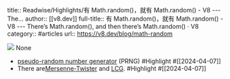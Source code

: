 title:: Readwise/Highlights/有 Math.random()，就有 Math.random() - V8 --- The...
author:: [[v8.dev]]
full-title:: 有 Math.random()，就有 Math.random() - V8 --- There’s Math.random(), and then there’s Math.random() · V8
category:: #articles
url:: https://v8.dev/blog/math-random

![](https://readwise-assets.s3.amazonaws.com/static/images/article0.00998d930354.png)
None
- [pseudo-random number generator](https://en.wikipedia.org/wiki/Pseudorandom_number_generator) (PRNG) #Highlight #[[2024-04-07]]
- There are[Mersenne-Twister](https://en.wikipedia.org/wiki/Mersenne_Twister) and [LCG](https://en.wikipedia.org/wiki/Linear_congruential_generator). #Highlight #[[2024-04-07]]